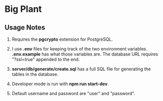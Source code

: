 # Big Plant

## Usage Notes

1. Requires the **pgcrypto** extension for PostgreSQL.

2. I use **.env** files for keeping track of the two environment variables. **.env.example** has what those variables are. The database URL requires "?ssl=true" appended to the end.

3. **server/db/generate/create.sql** has a full SQL file for generating the tables in the database.

4. Developer mode is run with **npm run start-dev**.

5. Default username and password are "user" and "password".
